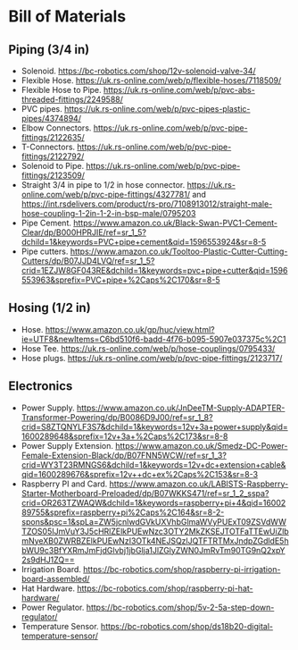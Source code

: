 # Bill of Materials

## Piping (3/4 in)
- Solenoid. https://bc-robotics.com/shop/12v-solenoid-valve-34/
- Flexible Hose. https://uk.rs-online.com/web/p/flexible-hoses/7118509/
- Flexible Hose to Pipe. https://uk.rs-online.com/web/p/pvc-abs-threaded-fittings/2249588/
- PVC pipes. https://uk.rs-online.com/web/p/pvc-pipes-plastic-pipes/4374894/
- Elbow Connectors. https://uk.rs-online.com/web/p/pvc-pipe-fittings/2122635/
- T-Connectors. https://uk.rs-online.com/web/p/pvc-pipe-fittings/2122792/
- Solenoid to Pipe. https://uk.rs-online.com/web/p/pvc-pipe-fittings/2123509/
- Straight 3/4 in pipe to 1/2 in hose connector. https://uk.rs-online.com/web/p/pvc-pipe-fittings/4327781/ and https://int.rsdelivers.com/product/rs-pro/7108913012/straight-male-hose-coupling-1-2in-1-2-in-bsp-male/0795203
- Pipe Cement. https://www.amazon.co.uk/Black-Swan-PVC1-Cement-Clear/dp/B000HPRJIE/ref=sr_1_5?dchild=1&keywords=PVC+pipe+cement&qid=1596553924&sr=8-5
- Pipe cutters. https://www.amazon.co.uk/Tooltoo-Plastic-Cutter-Cutting-Cutters/dp/B07JJD4LVQ/ref=sr_1_5?crid=1EZJW8GF043RE&dchild=1&keywords=pvc+pipe+cutter&qid=1596553963&sprefix=PVC+pipe+%2Caps%2C170&sr=8-5

## Hosing (1/2 in)
- Hose. https://www.amazon.co.uk/gp/huc/view.html?ie=UTF8&newItems=C6bd510f6-badd-4f76-b095-5907e037375c%2C1
- Hose Tee. https://uk.rs-online.com/web/p/hose-couplings/0795433/
- Hose plugs. https://uk.rs-online.com/web/p/pvc-pipe-fittings/2123717/

## Electronics
- Power Supply. https://www.amazon.co.uk/JnDeeTM-Supply-ADAPTER-Transformer-Powering/dp/B0086D9J00/ref=sr_1_8?crid=S8ZTQNYLF3S7&dchild=1&keywords=12v+3a+power+supply&qid=1600289648&sprefix=12v+3a+%2Caps%2C173&sr=8-8
- Power Supply Extension. https://www.amazon.co.uk/Smedz-DC-Power-Female-Extension-Black/dp/B07FNN5WCW/ref=sr_1_3?crid=WY3T23RMNGS6&dchild=1&keywords=12v+dc+extension+cable&qid=1600289676&sprefix=12v++dc+ex%2Caps%2C153&sr=8-3
- Raspberry PI and Card. https://www.amazon.co.uk/LABISTS-Raspberry-Starter-Motherboard-Preloaded/dp/B07WKKS471/ref=sr_1_2_sspa?crid=OR263TZWAQW&dchild=1&keywords=raspberry+pi+4&qid=1600289755&sprefix=raspberry+pi%2Caps%2C164&sr=8-2-spons&psc=1&spLa=ZW5jcnlwdGVkUXVhbGlmaWVyPUExT09ZSVdWWTZOS05IJmVuY3J5cHRlZElkPUEwNzc3OTY2MkZKSEJTOTFaTTEwUiZlbmNyeXB0ZWRBZElkPUEwNzI3OTk4NEJSQzlJQTFTRTMxJndpZGdldE5hbWU9c3BfYXRmJmFjdGlvbj1jbGlja1JlZGlyZWN0JmRvTm90TG9nQ2xpY2s9dHJ1ZQ==
- Irrigation Board. https://bc-robotics.com/shop/raspberry-pi-irrigation-board-assembled/
- Hat Hardware. https://bc-robotics.com/shop/raspberry-pi-hat-hardware/
- Power Regulator. https://bc-robotics.com/shop/5v-2-5a-step-down-regulator/
- Temperature Sensor. https://bc-robotics.com/shop/ds18b20-digital-temperature-sensor/



